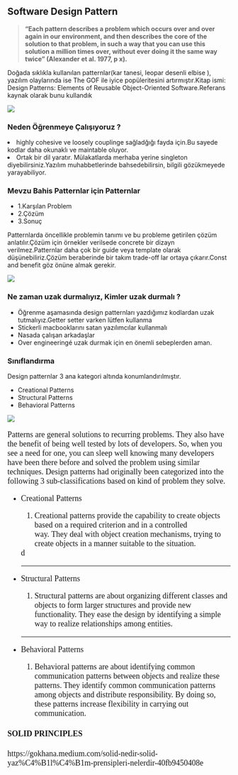 <h2> Software Design Pattern </h2>

<blockquote>
    <b>
“Each pattern describes a problem which occurs over and over again in our environment, and then describes the core of the solution to that problem, in such a way that you can use this solution a million times over, without ever doing it the same way twice” (Alexander et al. 1977, p x).
    </b>
</blockquote>

Doğada sıklıkla kullanılan patternlar(kar tanesi, leopar desenli elbise ), yazılım olaylarında ise The GOF ile iyice popüleritesini artırmıştır.Kitap ismi:  Design Patterns: Elements of Reusable Object-Oriented Software.Referans kaynak olarak bunu kullandık

![](https://ichef.bbci.co.uk/news/800/cpsprodpb/A1E1/production/_104914414_fb6ec4da-cca2-4e16-8e9a-a561c099959a.jpg)

<h3>Neden Öğrenmeye Çalışıyoruz ?</h3>
<li>
    highly cohesive ve loosely couplinge sağladğığı fayda  için.Bu sayede kodlar daha okunaklı ve maintable oluyor.
    </li>
    <li>
    Ortak bir dil yaratır. Mülakatlarda merhaba yerine singleton diyebilirsiniz.Yazılım muhabbetlerinde bahsedebilirsin, bilgili gözükmeyede yarayabiliyor.
    </li>
    
<h3> Mevzu Bahis Patternlar için Patternlar </h3>
<ul>
<li>1.Karşılan Problem</li>
    <li>2.Çözüm</li>
    <li>3.Sonuç</li>
</ul>
<p>
    Patternlarda öncellikle problemin tanımı ve bu probleme getirilen çözüm anlatılır.Çözüm için örnekler verilsede concrete bir dizayn verilmez.Patternlar daha çok bir guide veya template olarak düşünebiliriz.Çözüm beraberinde bir takım trade-off lar ortaya çıkarır.Const and benefit göz önüne almak gerekir.
 </p>   
 
   ![](https://i.pinimg.com/originals/f3/d2/c2/f3d2c2af63693822a8cbdb745f54e4f2.jpg)
    <h3>Ne zaman uzak durmalıyız, Kimler uzak durmalı ?</h3>  
   <ul>
    <li>Öğrenme aşamasında design patternları yazdığımız kodlardan uzak tutmalıyız.Getter setter varken lütfen kullanma</li>
    <li>Stickerli macbooklarını satan yazılımcılar kullanmalı</li>
    <li>Nasada çalışan arkadaşlar</li>
    <li>Over engineeringé uzak durmak için en önemli sebeplerden aman.</li>
    </ul>
    
 <div>
    <h3>Sınıflandırma</h3>
    Design patternlar 3 ana kategori altında konumlandırılmıştır.
    <ul>
        <li>Creational Patterns</li>
        <li>Structural Patterns</li>
        <li>Behavioral Patterns </li>
    </ul>
 </div>

![](https://image.slideserve.com/770720/design-pattern-space-l.jpg)
 
<div style="font-size: 18px;font-family: 'Lohit Devanagari'">
    <p >
    Patterns are general solutions to recurring problems. They also have the benefit of being well tested by lots of developers. So, when you see a need for one, you can sleep well knowing many developers have been there before and solved the problem using similar techniques.
    Design patterns had originally been categorized into the following 3 sub-classifications based on kind of problem they solve.
    </p>
    <ul>
<li>
            Creational Patterns
</li>
<ol>
<li>
Creational patterns provide the capability to create objects based on a required criterion and in a controlled way. They deal with object creation mechanisms, trying to create objects in a manner suitable to the situation.

</li>

</ol>
d

<hr/>
<li>
            Structural Patterns 
</li>
<ol>
<li>
Structural patterns are about organizing different classes and objects to form larger structures and provide new functionality. They ease the design by identifying a simple way to realize relationships among entities.
</li>

</ol>

<hr/>
<li>
            Behavioral Patterns
</li>
<ol>
<li>
Behavioral patterns are about identifying common communication patterns between objects and realize these patterns. They identify common communication patterns among objects and distribute responsibility. By doing so, these patterns increase flexibility in carrying out communication.</li>

</ol>



</ul>

<h4> SOLID PRINCIPLES </h4>
https://gokhana.medium.com/solid-nedir-solid-yaz%C4%B1l%C4%B1m-prensipleri-nelerdir-40fb9450408e


</div>
